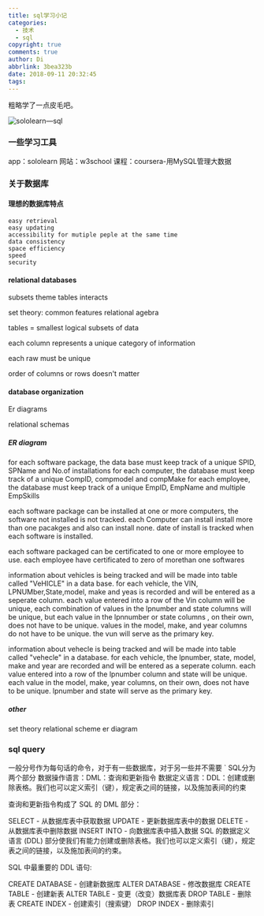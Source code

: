 ```yaml
---
title: sql学习小记
categories:
  - 技术
  - sql
copyright: true
comments: true
author: Di
abbrlink: 3bea323b
date: 2018-09-11 20:32:45
tags:
---
```

粗略学了一点皮毛吧。

![sololearn—sql](http://p15ezcjt2.bkt.clouddn.com/小书匠/1536669246706.png)

<!--more-->

### 一些学习工具
app：sololearn
网站：w3school
课程：coursera-用MySQL管理大数据

### 关于数据库

#### 理想的数据库特点
	easy retrieval
	easy updating
	accessibility for mutiple peple at the same time
	data consistency
	space efficiency
	speed
	security

#### relational databases

subsets  theme tables
interacts

set theory: common features
relational agebra

tables = smallest logical subsets of data

each column represents a unique category of information

each raw must be unique

order of columns or rows doesn't matter

#### database organization

Er diagrams

relational schemas



##### ER diagram
for each software package, the data base must keep track of a unique SPID, SPName and No.of installations
for each computer, the database must keep track of a unique CompID, compmodel and compMake
for each employee, the database must keep track of a unique EmpID, EmpName and multiple EmpSkills

each software package can be installed at one or more computers, the software not installed is not tracked. each Computer can install install more than one pacakges and also can install none.
date of install is tracked when each software is installed.

each software packaged can be certificated to one or more employee to use.
each employee have certificated to zero of morethan one softwares


information about vehicles is being tracked and will be made into table called "VeHICLE" in a data base.
for each vehicle, the VIN, LPNUMber,State,model, make and yeas is recorded and will be entered as a seperate column. each value entered into a row of the Vin column will be unique, each combination of values in the lpnumber and state columns will be unique, but each value in the lpnnumber or state columns , on their own, does not have to be unique.
values in the model, make, and year columns do not have to be unique.
the vun will serve as the primary key.

information about vehecle is being tracked and will be made into table called "vehecle" in a database.
for each vehicle, the lpnumber, state, model, make and year are recorded and will be entered as a seperate column. each value entered into a row of the lpnumber column and state will be unique. each value in the model, make, year columns, on their own, does not have to be unique. lpnumber and state will serve as the primary key.


##### other
set theory 
relational scheme 
er diagram

### sql query

一般分号作为每句话的命令，对于有一些数据库，对于另一些并不需要
    ` 
SQL分为两个部分
数据操作语言：DML：查询和更新指令
数据定义语言：DDL：创建或删除表格。我们也可以定义索引（键），规定表之间的链接，以及施加表间的约束

查询和更新指令构成了 SQL 的 DML 部分：

SELECT - 从数据库表中获取数据
UPDATE - 更新数据库表中的数据
DELETE - 从数据库表中删除数据
INSERT INTO - 向数据库表中插入数据
SQL 的数据定义语言 (DDL) 部分使我们有能力创建或删除表格。我们也可以定义索引（键），规定表之间的链接，以及施加表间的约束。

SQL 中最重要的 DDL 语句:

CREATE DATABASE - 创建新数据库
ALTER DATABASE - 修改数据库
CREATE TABLE - 创建新表
ALTER TABLE - 变更（改变）数据库表
DROP TABLE - 删除表
CREATE INDEX - 创建索引（搜索键）
DROP INDEX - 删除索引
